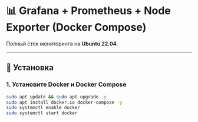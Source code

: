 # 📊 Grafana + Prometheus + Node Exporter (Docker Compose)

Полный стек мониторинга на **Ubuntu 22.04**.

---

## 🚀 Установка

### 1. Установите Docker и Docker Compose
```bash
sudo apt update && sudo apt upgrade -y
sudo apt install docker.io docker-compose -y
sudo systemctl enable docker
sudo systemctl start docker

